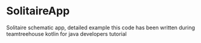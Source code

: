 # SolitaireApp
Solitaire schematic app, detailed example
this code has been written during teamtreehouse kotlin for java developers tutorial
